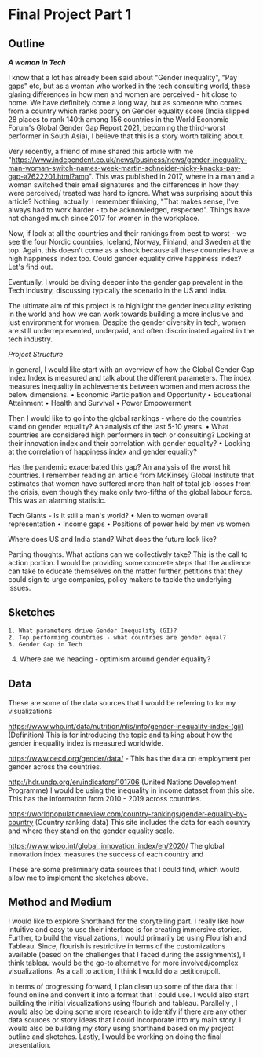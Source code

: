 # Final Project Part 1

<h2>Outline</h2>

<b><i>A woman in Tech</i></b>

I know that a lot has already been said about "Gender inequality", "Pay gaps" etc, but as a woman who worked in the tech consulting world, these glaring differences in how men and women are perceived - hit close to home. We have definitely come a long way, but as someone who comes from a country which ranks poorly on Gender equality score (India slipped 28 places to rank 140th among 156 countries in the World Economic Forum's Global Gender Gap Report 2021, becoming the third-worst performer in South Asia), I believe that this is a story worth talking about. 

Very recently, a friend of mine shared this article with me "https://www.independent.co.uk/news/business/news/gender-inequality-man-woman-switch-names-week-martin-schneider-nicky-knacks-pay-gap-a7622201.html?amp". This was published in 2017, where in a man and a woman switched their email signatures and the differences in how they were perceived/ treated was hard to ignore. What was surprising about this article? Nothing, actually. I remember thinking, "That makes sense, I've always had to work harder - to be acknowledged, respected". Things have not changed much since 2017 for women in the workplace.

Now, if look at all the countries and their rankings from best to worst - we see the four Nordic countries, Iceland, Norway, Finland, and Sweden at the top. Again, this doesn't come as a shock because all these countries have a high happiness index too. Could gender equality drive happiness index? Let's find out. 

Eventually, I would be diving deeper into the gender gap prevalent in the Tech industry, discussing typically the scenario in the US and India. 

The ultimate aim of this project is to highlight the gender inequality existing in the world and how we can work towards building a more inclusive and just environment for women. Despite the gender diversity in tech, women are still underrepresented, underpaid, and often discriminated against in the tech industry. 

<i>Project Structure</i>

In general, I would like start with an overview of how the Global Gender Gap Index  Index is measured and talk about the different parameters. The index measures inequality in achievements between women and men across the below dimensions.
	• Economic Participation and Opportunity
	• Educational Attainment
	• Health and Survival
	• Power Empowerment

Then I would like to go into the global rankings - where do the countries stand on gender equality? An analysis of the last 5-10 years. 
	• What countries are considered high performers in tech or consulting? Looking at their innovation index and their correlation with gender equality?
	• Looking at the correlation of happiness index and gender equality? 

Has the pandemic exacerbated this gap? An analysis of the worst hit countries. 
I remember reading an article from McKinsey Global Institute that estimates that women have suffered more than half of total job losses from the crisis, even though they make only two-fifths of the global labour force. This was an alarming statistic. 

Tech Giants - Is it still a man's world? 
	• Men to women overall representation
	• Income gaps
	• Positions of power held by men vs women

Where does US and India stand? What does the future look like?

Parting thoughts. What actions can we collectively take? This is the call to action portion. I would be providing some concrete steps that the audience can take to educate themselves on the matter further, petitions that they could sign to urge companies, policy makers to tackle the underlying issues.  


<h2>Sketches</h2>

	1. What parameters drive Gender Inequality (GI)?
	2. Top performing countries - what countries are gender equal?
	3. Gender Gap in Tech
  4. Where are we heading - optimism around gender equality?

<h2>Data</h2>

These are some of the data sources that I would be referring to for my visualizations

https://www.who.int/data/nutrition/nlis/info/gender-inequality-index-(gii) (Definition) This is for introducing the topic and talking about how the gender inequality index is measured worldwide. 

https://www.oecd.org/gender/data/ - This has the data on employment per gender across the countries.

http://hdr.undp.org/en/indicators/101706 (United Nations Development Programme) 
I would be using the inequality in income dataset from this site. This has the information from 2010 - 2019 across countries. 


https://worldpopulationreview.com/country-rankings/gender-equality-by-country (Country ranking data) This site includes the data for each country and where they stand on the gender equality scale. 


https://www.wipo.int/global_innovation_index/en/2020/ The global innovation index measures the success of each country and

These are some preliminary data sources that I could find, which would allow me to implement the sketches above. 


<h2>Method and Medium</h2>

I would like to explore Shorthand for the storytelling part. I really like how intuitive and easy to use their interface is for creating immersive stories. Further, to build the visualizations, I would primarily be using Flourish and Tableau. Since, flourish is restrictive in terms of the customizations available (based on the challenges that I faced during the assignments), I think tableau would be the go-to alternative for more involved/complex visualizations. As a call to action, I think I would do a petition/poll. 

In terms of progressing forward, I plan clean up some of the data that I found online and convert it into a format that I could use. I would also start building the initial visualizations using flourish and tableau. Parallelly , I would also be doing some more research to identify if there are any other data sources or story ideas that I could incorporate into my main story. I would also be building my story using shorthand based on my project outline and sketches. Lastly, I would be working on doing the final presentation.

